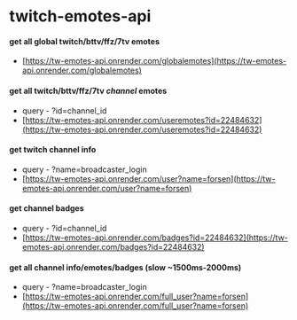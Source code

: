 # twitch-emotes-api

#### get all global twitch/bttv/ffz/7tv emotes
- [https://tw-emotes-api.onrender.com/globalemotes](https://tw-emotes-api.onrender.com/globalemotes)

#### get all twitch/bttv/ffz/7tv <i>channel</i> emotes
- query - ?id=channel_id
- [https://tw-emotes-api.onrender.com/useremotes?id=22484632](https://tw-emotes-api.onrender.com/useremotes?id=22484632)

#### get twitch channel info 
- query - ?name=broadcaster_login
- [https://tw-emotes-api.onrender.com/user?name=forsen](https://tw-emotes-api.onrender.com/user?name=forsen) 

#### get channel badges
- query - ?id=channel_id
- [https://tw-emotes-api.onrender.com/badges?id=22484632](https://tw-emotes-api.onrender.com/badges?id=22484632)

#### get all channel info/emotes/badges (slow ~1500ms-2000ms)
- query - ?name=broadcaster_login
- [https://tw-emotes-api.onrender.com/full_user?name=forsen](https://tw-emotes-api.onrender.com/full_user?name=forsen)
